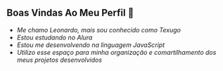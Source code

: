 ## Boas Vindas Ao Meu Perfil 👋
- *Me chamo Leonardo, mais sou conhecido como Texugo*
- *Estou estudando no Alura*
- *Estou me desenvolvendo na linguagem JavaScript*
- *Utilizo esse espaço para minha organização e comartilhamento dos meus projetos desenvolvidos*
